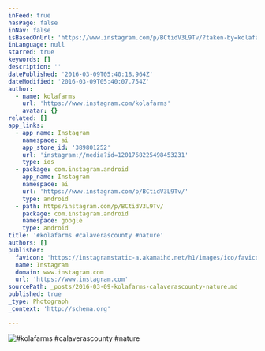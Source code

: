 ```yaml
---
inFeed: true
hasPage: false
inNav: false
isBasedOnUrl: 'https://www.instagram.com/p/BCtidV3L9Tv/?taken-by=kolafarms'
inLanguage: null
starred: true
keywords: []
description: ''
datePublished: '2016-03-09T05:40:18.964Z'
dateModified: '2016-03-09T05:40:07.754Z'
author:
  - name: kolafarms
    url: 'https://www.instagram.com/kolafarms'
    avatar: {}
related: []
app_links:
  - app_name: Instagram
    namespace: ai
    app_store_id: '389801252'
    url: 'instagram://media?id=1201768225498453231'
    type: ios
  - package: com.instagram.android
    app_name: Instagram
    namespace: ai
    url: 'https://www.instagram.com/p/BCtidV3L9Tv/'
    type: android
  - path: https/instagram.com/p/BCtidV3L9Tv/
    package: com.instagram.android
    namespace: google
    type: android
title: '#kolafarms #calaverascounty #nature'
authors: []
publisher:
  favicon: 'https://instagramstatic-a.akamaihd.net/h1/images/ico/favicon.ico/7cdab0872b15.ico'
  name: Instagram
  domain: www.instagram.com
  url: 'https://www.instagram.com'
sourcePath: _posts/2016-03-09-kolafarms-calaverascounty-nature.md
published: true
_type: Photograph
_context: 'http://schema.org'

---
```

![&num;kolafarms &num;calaverascounty &num;nature](https://scontent.cdninstagram.com/t51.2885-15/s640x640/sh0.08/e35/12826219_1061557510584840_1917793277_n.jpg?ig_cache_key=MTIwMTc2ODIyNTQ5ODQ1MzIzMQ%3D%3D.2)
